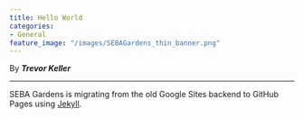 ```yaml
---
title: Hello World
categories:
- General
feature_image: "/images/SEBAGardens_thin_banner.png"
---
```


By ***Trevor Keller***

---

SEBA Gardens is migrating from the old Google Sites backend
to GitHub Pages using [Jekyll](https://jekyllrb.com/).
